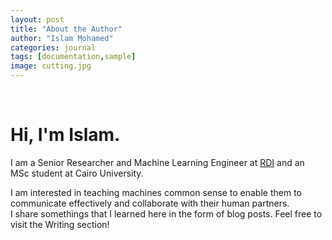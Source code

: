 ```yaml
---
layout: post
title: "About the Author"
author: "Islam Mohamed"
categories: journal
tags: [documentation,sample]
image: cutting.jpg
---
```

<br/>

<h1>Hi, I'm Islam.</h1>
I am a Senior Researcher and Machine Learning Engineer at <a href="https://www.rdi-eg.com/">RDI</a> and an MSc student at Cairo University.  

I am interested in teaching machines common sense to enable them to communicate effectively and collaborate with their human partners.  
I share somethings that I learned here in the form of blog posts. Feel free to visit the Writing section!
